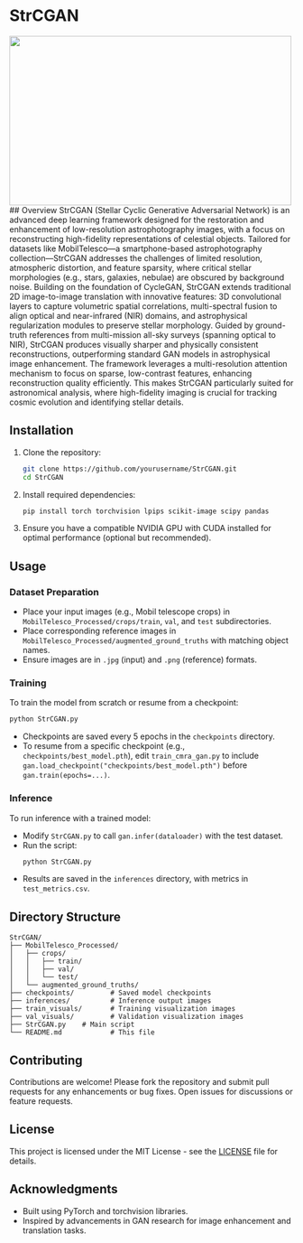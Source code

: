 # StrCGAN
<img src="https://github.com/Shantanu-Parmar/StrCGAN/blob/ebd391fc39b399cfa1dcffc317f52487a971e5f5/Aldebaran_inf.gif" width="500" height="300">
## Overview
StrCGAN (Stellar Cyclic Generative Adversarial Network) is an advanced deep learning framework designed for the restoration and enhancement of low-resolution astrophotography images, with a focus on reconstructing high-fidelity representations of celestial objects. Tailored for datasets like MobilTelesco—a smartphone-based astrophotography collection—StrCGAN addresses the challenges of limited resolution, atmospheric distortion, and feature sparsity, where critical stellar morphologies (e.g., stars, galaxies, nebulae) are obscured by background noise. Building on the foundation of CycleGAN, StrCGAN extends traditional 2D image-to-image translation with innovative features: 3D convolutional layers to capture volumetric spatial correlations, multi-spectral fusion to align optical and near-infrared (NIR) domains, and astrophysical regularization modules to preserve stellar morphology. Guided by ground-truth references from multi-mission all-sky surveys (spanning optical to NIR), StrCGAN produces visually sharper and physically consistent reconstructions, outperforming standard GAN models in astrophysical image enhancement.
The framework leverages a multi-resolution attention mechanism to focus on sparse, low-contrast features, enhancing reconstruction quality efficiently. This makes StrCGAN particularly suited for astronomical analysis, where high-fidelity imaging is crucial for tracking cosmic evolution and identifying stellar details.

## Installation
1. Clone the repository:
   ```bash
   git clone https://github.com/yourusername/StrCGAN.git
   cd StrCGAN
   ```
2. Install required dependencies:
   ```bash
   pip install torch torchvision lpips scikit-image scipy pandas
   ```
3. Ensure you have a compatible NVIDIA GPU with CUDA installed for optimal performance (optional but recommended).

## Usage
### Dataset Preparation
- Place your input images (e.g., Mobil telescope crops) in `MobilTelesco_Processed/crops/train`, `val`, and `test` subdirectories.
- Place corresponding reference images in `MobilTelesco_Processed/augmented_ground_truths` with matching object names.
- Ensure images are in `.jpg` (input) and `.png` (reference) formats.

### Training
To train the model from scratch or resume from a checkpoint:
```bash
python StrCGAN.py
```
- Checkpoints are saved every 5 epochs in the `checkpoints` directory.
- To resume from a specific checkpoint (e.g., `checkpoints/best_model.pth`), edit `train_cmra_gan.py` to include `gan.load_checkpoint("checkpoints/best_model.pth")` before `gan.train(epochs=...)`.

### Inference
To run inference with a trained model:
- Modify `StrCGAN.py` to call `gan.infer(dataloader)` with the test dataset.
- Run the script:
  ```bash
  python StrCGAN.py
  ```
- Results are saved in the `inferences` directory, with metrics in `test_metrics.csv`.

## Directory Structure
```
StrCGAN/
├── MobilTelesco_Processed/
│   ├── crops/
│   │   ├── train/
│   │   ├── val/
│   │   └── test/
│   └── augmented_ground_truths/
├── checkpoints/         # Saved model checkpoints
├── inferences/          # Inference output images
├── train_visuals/       # Training visualization images
├── val_visuals/         # Validation visualization images
├── StrCGAN.py    # Main script
└── README.md            # This file
```

## Contributing
Contributions are welcome! Please fork the repository and submit pull requests for any enhancements or bug fixes. Open issues for discussions or feature requests.

## License
This project is licensed under the MIT License - see the [LICENSE](LICENSE) file for details.

## Acknowledgments
- Built using PyTorch and torchvision libraries.
- Inspired by advancements in GAN research for image enhancement and translation tasks.
